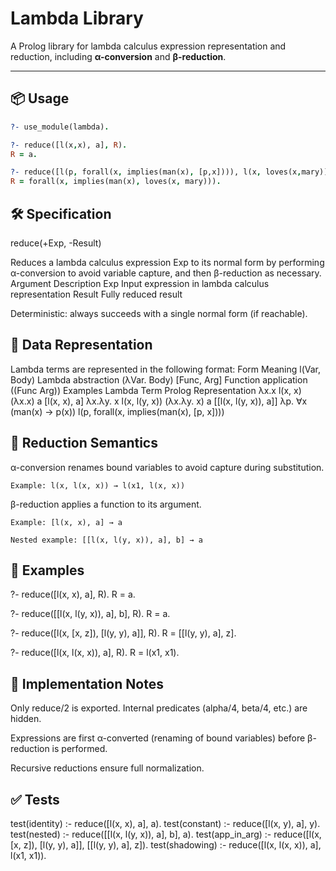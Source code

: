 # Lambda Library

A Prolog library for lambda calculus expression representation and reduction, including **α-conversion** and **β-reduction**.

---

## 📦 Usage

```prolog
?- use_module(lambda).

?- reduce([l(x,x), a], R).
R = a.

?- reduce([l(p, forall(x, implies(man(x), [p,x]))), l(x, loves(x,mary))], R).
R = forall(x, implies(man(x), loves(x, mary))).
```

## 🛠️ Specification
reduce(+Exp, -Result)

Reduces a lambda calculus expression Exp to its normal form by performing α-conversion to avoid variable capture, and then β-reduction as necessary.
Argument	Description
Exp	Input expression in lambda calculus representation
Result	Fully reduced result

Deterministic: always succeeds with a single normal form (if reachable).

## 📐 Data Representation

Lambda terms are represented in the following format:
Form	Meaning
l(Var, Body)	Lambda abstraction (λVar. Body)
[Func, Arg]	Function application ((Func Arg))
Examples
Lambda Term	Prolog Representation
λx.x	l(x, x)
(λx.x) a	[l(x, x), a]
λx.λy. x	l(x, l(y, x))
(λx.λy. x) a	[[l(x, l(y, x)), a]]
λp. ∀x (man(x) → p(x))	l(p, forall(x, implies(man(x), [p, x])))

## 🔁 Reduction Semantics

α-conversion renames bound variables to avoid capture during substitution.

    Example: l(x, l(x, x)) → l(x1, l(x, x))

β-reduction applies a function to its argument.

    Example: [l(x, x), a] → a

    Nested example: [[l(x, l(y, x)), a], b] → a

## 🧪 Examples

?- reduce([l(x, x), a], R).
R = a.

?- reduce([[l(x, l(y, x)), a], b], R).
R = a.

?- reduce([l(x, [x, z]), [l(y, y), a]], R).
R = [[l(y, y), a], z].

?- reduce([l(x, l(x, x)), a], R).
R = l(x1, x1).

## 📁 Implementation Notes

Only reduce/2 is exported. Internal predicates (alpha/4, beta/4, etc.) are hidden.

Expressions are first α-converted (renaming of bound variables) before β-reduction is performed.

Recursive reductions ensure full normalization.

## ✅ Tests

test(identity)    :- reduce([l(x, x), a], a).
test(constant)    :- reduce([l(x, y), a], y).
test(nested)      :- reduce([[l(x, l(y, x)), a], b], a).
test(app_in_arg)  :- reduce([l(x, [x, z]), [l(y, y), a]], [[l(y, y), a], z]).
test(shadowing)   :- reduce([l(x, l(x, x)), a], l(x1, x1)).

